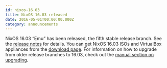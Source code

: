 ```yaml
---
id: nixos-16.03
title: NixOS 16.03 released 
date: 2016-05-01T00:00:00.000Z
category: announcements
---
```

NixOS 16.03 “Emu” has been released, the fifth stable release branch. See the [release notes](/manual/nixos/stable/release-notes.html#sec-release-16.03) for details. You can get NixOS 16.03 ISOs and VirtualBox appliances from the [download page](/download.html). For information on how to upgrade from older release branches to 16.03, check out the [manual section on upgrading](/manual/nixos/stable/index.html#sec-upgrading).
